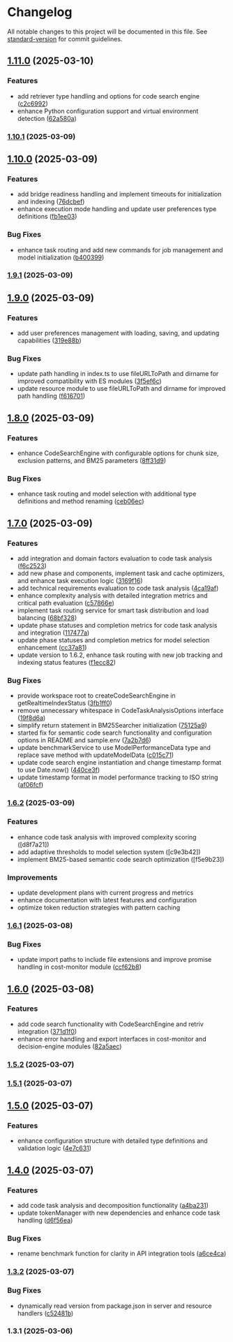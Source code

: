 # Changelog

All notable changes to this project will be documented in this file. See [standard-version](https://github.com/conventional-changelog/standard-version) for commit guidelines.

## [1.11.0](https://github.com/Heratiki/locallama-mcp/compare/v1.10.1...v1.11.0) (2025-03-10)


### Features

* add retriever type handling and options for code search engine ([c2c6992](https://github.com/Heratiki/locallama-mcp/commit/c2c699288854ff2b2e6cf6b144857db77506ffc5))
* enhance Python configuration support and virtual environment detection ([62a580a](https://github.com/Heratiki/locallama-mcp/commit/62a580a5e56dae1d1ef0854f21d80bd8901084c0))

### [1.10.1](https://github.com/Heratiki/locallama-mcp/compare/v1.10.0...v1.10.1) (2025-03-09)

## [1.10.0](https://github.com/Heratiki/locallama-mcp/compare/v1.9.1...v1.10.0) (2025-03-09)


### Features

* add bridge readiness handling and implement timeouts for initialization and indexing ([76dcbef](https://github.com/Heratiki/locallama-mcp/commit/76dcbefa29c9cb2e8ca29f34901dd37406b46b6c))
* enhance execution mode handling and update user preferences type definitions ([fb1ee03](https://github.com/Heratiki/locallama-mcp/commit/fb1ee03585956d9a37ad56c3e49eb92674801606))


### Bug Fixes

* enhance task routing and add new commands for job management and model initialization ([b400399](https://github.com/Heratiki/locallama-mcp/commit/b4003996e88fb598b935abd8b7d7491882bc9e3e))

### [1.9.1](https://github.com/Heratiki/locallama-mcp/compare/v1.9.0...v1.9.1) (2025-03-09)

## [1.9.0](https://github.com/Heratiki/locallama-mcp/compare/v1.8.0...v1.9.0) (2025-03-09)


### Features

* add user preferences management with loading, saving, and updating capabilities ([319e88b](https://github.com/Heratiki/locallama-mcp/commit/319e88b99f5440af3761d3dc0bbf19dc3eb69c81))


### Bug Fixes

* update path handling in index.ts to use fileURLToPath and dirname for improved compatibility with ES modules ([3f5ef6c](https://github.com/Heratiki/locallama-mcp/commit/3f5ef6c6ee764e4b10bbb33de3b924360e3a5730))
* update resource module to use fileURLToPath and dirname for improved path handling ([f616701](https://github.com/Heratiki/locallama-mcp/commit/f616701cca13b2a58a0150cd3a69092d0c5deb0c))

## [1.8.0](https://github.com/Heratiki/locallama-mcp/compare/v1.7.0...v1.8.0) (2025-03-09)


### Features

* enhance CodeSearchEngine with configurable options for chunk size, exclusion patterns, and BM25 parameters ([8ff31d9](https://github.com/Heratiki/locallama-mcp/commit/8ff31d96ea00734fdc473aa9ece802f8dd64ceef))


### Bug Fixes

* enhance task routing and model selection with additional type definitions and method renaming ([ceb06ec](https://github.com/Heratiki/locallama-mcp/commit/ceb06ec04d4e8d92fb3a9998f57af8e8af7e9f76))

## [1.7.0](https://github.com/Heratiki/locallama-mcp/compare/v1.6.1...v1.7.0) (2025-03-09)


### Features

* add integration and domain factors evaluation to code task analysis ([f6c2523](https://github.com/Heratiki/locallama-mcp/commit/f6c2523a1b58635cdba485e9d8fc2a7d8c127b03))
* add new phase and components, implement task and cache optimizers, and enhance task execution logic ([3169f16](https://github.com/Heratiki/locallama-mcp/commit/3169f1677d4968281a3d2f234d09de3401bbb8c3))
* add technical requirements evaluation to code task analysis ([4ca19af](https://github.com/Heratiki/locallama-mcp/commit/4ca19af23c42b58d69ad42265f79b369333a5607))
* enhance complexity analysis with detailed integration metrics and critical path evaluation ([c57866e](https://github.com/Heratiki/locallama-mcp/commit/c57866ee46f7ec525c4dac6a748a76fc90a6da58))
* implement task routing service for smart task distribution and load balancing ([68bf328](https://github.com/Heratiki/locallama-mcp/commit/68bf328644c1738fdf70b88cf350c8ba7ef150e3))
* update phase statuses and completion metrics for code task analysis and integration ([117477a](https://github.com/Heratiki/locallama-mcp/commit/117477a822f70c120c3b29185e6dc9d85c8bd539))
* update phase statuses and completion metrics for model selection enhancement ([cc37a81](https://github.com/Heratiki/locallama-mcp/commit/cc37a81453f39b6555094a6bd7241523df1da708))
* update version to 1.6.2, enhance task routing with new job tracking and indexing status features ([f1ecc82](https://github.com/Heratiki/locallama-mcp/commit/f1ecc828c1491a8ab5187a054180d669447ade56))


### Bug Fixes

* provide workspace root to createCodeSearchEngine in getRealtimeIndexStatus ([3fb1ff0](https://github.com/Heratiki/locallama-mcp/commit/3fb1ff08d368ee6946de7af518851167ab391c29))
* remove unnecessary whitespace in CodeTaskAnalysisOptions interface ([19f8d6a](https://github.com/Heratiki/locallama-mcp/commit/19f8d6a993e6a71b8839956fcdadae3a849ef1d7))
* simplify return statement in BM25Searcher initialization ([75125a9](https://github.com/Heratiki/locallama-mcp/commit/75125a9ee2280289b0850cba26bc152224405163))
* started fix for semantic code search functionality and configuration options in README and sample.env ([7a2b7d6](https://github.com/Heratiki/locallama-mcp/commit/7a2b7d65367bc971d04fe8ad3161059d224a0f28))
* update benchmarkService to use ModelPerformanceData type and replace save method with updateModelData ([c015c71](https://github.com/Heratiki/locallama-mcp/commit/c015c71d19735cc3a56d8cb253a55c83ba95682c))
* update code search engine instantiation and change timestamp format to use Date.now() ([440ce3f](https://github.com/Heratiki/locallama-mcp/commit/440ce3fb44b6698d96edca27b236b8db06bd1601))
* update timestamp format in model performance tracking to ISO string ([af06fcf](https://github.com/Heratiki/locallama-mcp/commit/af06fcf15ffb6dcd7943ee9dbe507c28c22269c4))

### [1.6.2](https://github.com/Heratiki/locallama-mcp/compare/v1.6.1...v1.6.2) (2025-03-09)

### Features
* enhance code task analysis with improved complexity scoring ([d8f7a21])
* add adaptive thresholds to model selection system ([c9e3b42])
* implement BM25-based semantic code search optimization ([f5e9b23])

### Improvements
* update development plans with current progress and metrics
* enhance documentation with latest features and configuration
* optimize token reduction strategies with pattern caching

### [1.6.1](https://github.com/Heratiki/locallama-mcp/compare/v1.6.0...v1.6.1) (2025-03-08)

### Bug Fixes

* update import paths to include file extensions and improve promise handling in cost-monitor module ([ccf62b8](https://github.com/Heratiki/locallama-mcp/commit/ccf62b8f1f8827867fed5a9cb0c8d6675015665d))

## [1.6.0](https://github.com/Heratiki/locallama-mcp/compare/v1.5.2...v1.6.0) (2025-03-08)


### Features

* add code search functionality with CodeSearchEngine and retriv integration ([371d1f0](https://github.com/Heratiki/locallama-mcp/commit/371d1f06f68a9066a721ae40b2e1b9f1912ae9f4))
* enhance error handling and export interfaces in cost-monitor and decision-engine modules ([82a5aec](https://github.com/Heratiki/locallama-mcp/commit/82a5aec568c0fc9365f3c6be969a272abad0a425))

### [1.5.2](https://github.com/Heratiki/locallama-mcp/compare/v1.5.1...v1.5.2) (2025-03-07)

### [1.5.1](https://github.com/Heratiki/locallama-mcp/compare/v1.5.0...v1.5.1) (2025-03-07)

## [1.5.0](https://github.com/Heratiki/locallama-mcp/compare/v1.4.0...v1.5.0) (2025-03-07)


### Features

* enhance configuration structure with detailed type definitions and validation logic ([4e7c631](https://github.com/Heratiki/locallama-mcp/commit/4e7c631e15c51804b2e2357109ae4cc2cdcb49c2))

## [1.4.0](https://github.com/Heratiki/locallama-mcp/compare/v1.3.2...v1.4.0) (2025-03-07)


### Features

* add code task analysis and decomposition functionality ([a4ba231](https://github.com/Heratiki/locallama-mcp/commit/a4ba2314dede02c9c63ea9fdde57f5f038e59172))
* update tokenManager with new dependencies and enhance code task handling ([d6f56ea](https://github.com/Heratiki/locallama-mcp/commit/d6f56ea65005da8ff41c3897643548b8fabdae74))


### Bug Fixes

* rename benchmark function for clarity in API integration tools ([a6ce4ca](https://github.com/Heratiki/locallama-mcp/commit/a6ce4cafc6781588134dad50ee937e7650ca417b))

### [1.3.2](https://github.com/Heratiki/locallama-mcp/compare/v1.3.1...v1.3.2) (2025-03-07)


### Bug Fixes

* dynamically read version from package.json in server and resource handlers ([c52481b](https://github.com/Heratiki/locallama-mcp/commit/c52481b28b87156969126f9cd4d9b5a75fd2ad79))

### 1.3.1 (2025-03-06)
